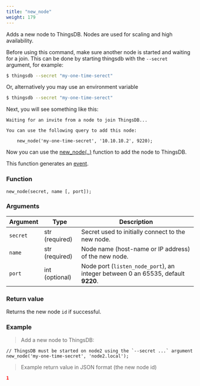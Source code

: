 ```yaml
---
title: "new_node"
weight: 179
---
```


Adds a new node to ThingsDB. Nodes are used for scaling and high availability.

Before using this command, make sure another node is started and waiting for a join. This can be done by starting thingsdb with the `--secret` argument, for example:

```bash
$ thingsdb --secret "my-one-time-serect"
```

Or, alternatively you may use an environment variable

```bash
$ thingsdb --secret "my-one-time-serect"
```


Next, you will see something like this:
```text
Waiting for an invite from a node to join ThingsDB...

You can use the following query to add this node:

    new_node('my-one-time-secret', '10.10.10.2', 9220);
```

Now you can use the [new_node(..)](../new_node) function to add the node to ThingsDB.

This function generates an [event](../../overview/events).

### Function
`new_node(secret, name [, port]);`

### Arguments
Argument | Type | Description
-------- | ---- | -----------
`secret` | str (required) | Secret used to initially connect to the new node.
`name` | str (required) | Node name (host-name or IP address) of the new node.
`port` | int (optional) | Node port (`listen_node_port`), an integer between 0 an 65535, default **9220**.


### Return value

Returns the new node `id` if successful.

### Example

> Add a new node to ThingsDB:

```thingsdb,syntax_only,@t
// ThingsDB must be started on node2 using the `--secret ...` argument
new_node('my-one-time-secret', 'node2.local');
```

> Example return value in JSON format (the new node id)

```json
1
```
